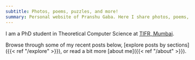 ```yaml
---
subtitle: Photos, poems, puzzles, and more!
summary: Personal website of Pranshu Gaba. Here I share photos, poems, puzzles, and more!
---
```


I am a PhD student in Theoretical Computer Science at [TIFR, Mumbai](https://www.tifr.res.in). 

Browse through some of my recent posts below, [explore posts by sections]({{< ref "/explore" >}}), or read a bit more [about me]({{< ref "/about" >}}).
